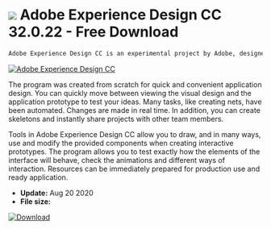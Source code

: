 # ![](https://cdn.softexe.net/static/icon/9/adobe-experience-design-cc-10032.png) Adobe Experience Design CC 32.0.22 - Free Download

```sh
Adobe Experience Design CC is an experimental project by Adobe, designed for the design and prototyping of websites and mobile applications. The program includes all the tools necessary to develop the interface and behavior of a mobile or web application.
```
[![Adobe Experience Design CC](https://gallery.dpcdn.pl/imgc/Tools/81081/g_-_420x350_1.5_-_x01954507-6fd9-43fa-9d59-69024a10ccdb.png)](https://softexe.net/win/development-it/web-applications/adobe-experience-design-cc:pRRcb.html)

The program was created from scratch for quick and convenient application design. You can quickly move between viewing the visual design and the application prototype to test your ideas. Many tasks, like creating nets, have been automated. Changes are made in real time. In addition, you can create skeletons and instantly share projects with other team members. 
 
 
 Tools in Adobe Experience Design CC allow you to draw, and in many ways, use and modify the provided components when creating interactive prototypes. The program allows you to test exactly how the elements of the interface will behave, check the animations and different ways of interaction. Resources can be immediately prepared for production use and ready application.


- **Update:** Aug 20 2020
- **File size:** 

[![Download](https://cdn.softexe.net/static/img/download.png)](https://softexe.net/win/development-it/web-applications/adobe-experience-design-cc:pRRcb.html)

